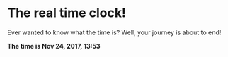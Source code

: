 # The real time clock!

Ever wanted to know what the time is? Well, your journey is about to end!

**The time is Nov 24, 2017, 13:53**